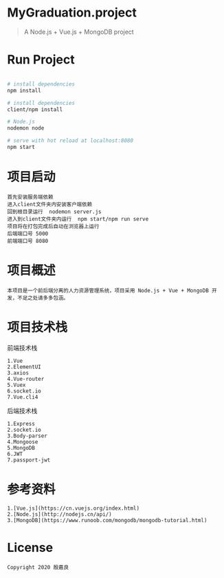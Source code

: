 # MyGraduation.project

>  A Node.js + Vue.js + MongoDB project

# Run Project

``` bash

# install dependencies
npm install

# install dependencies
client/npm install  

# Node.js
nodemon node

# serve with hot reload at localhost:8080
npm start

```

# 项目启动

    首先安装服务端依赖
    进入client文件夹内安装客户端依赖
    回到根目录运行  nodemon server.js
    进入到client文件夹内运行  npm start/npm run serve  
    项目将在打包完成后自动在浏览器上运行
    后端端口号 5000
    前端端口号 8080
    
# 项目概述

    本项目是一个前后端分离的人力资源管理系统，项目采用 Node.js + Vue + MongoDB 开发，不足之处请多多包涵。
    
# 项目技术栈

 前端技术栈

    1.Vue
    2.ElementUI
    3.axios
    4.Vue-router
    5.Vuex
    6.socket.io
    7.Vue.cli4
    
 后端技术栈
    
    1.Express
    2.socket.io
    3.Body-parser
    4.Mongoose
    5.MongoDB
    6.JWT
    7.passport-jwt
    
    
# 参考资料

    1.[Vue.js](https://cn.vuejs.org/index.html)
    2.[Node.js](http://nodejs.cn/api/)
    3.[MongoDB](https://www.runoob.com/mongodb/mongodb-tutorial.html)
    
# License
    
    Copyright 2020 殷嘉良

